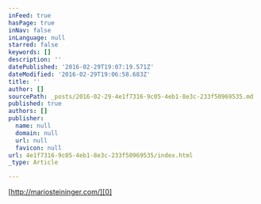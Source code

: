 ```yaml
---
inFeed: true
hasPage: true
inNav: false
inLanguage: null
starred: false
keywords: []
description: ''
datePublished: '2016-02-29T19:07:19.571Z'
dateModified: '2016-02-29T19:06:58.683Z'
title: ''
author: []
sourcePath: _posts/2016-02-29-4e1f7316-9c05-4eb1-8e3c-233f50969535.md
published: true
authors: []
publisher:
  name: null
  domain: null
  url: null
  favicon: null
url: 4e1f7316-9c05-4eb1-8e3c-233f50969535/index.html
_type: Article

---
```

[http://mariosteininger.com/][0]

[0]: http://mariosteininger.com/